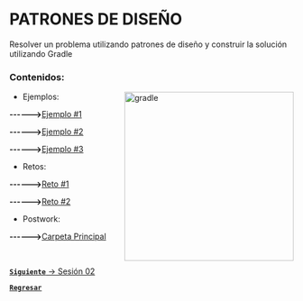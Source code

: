 # PATRONES DE DISEÑO

Resolver un problema utilizando patrones de diseño y construir la solución utilizando Gradle

### Contenidos:

<img align="right" src="https://hdeleon.net/wp-content/uploads/2018/10/patrones-dise%C3%B1o-c.fw_-1024x576.png" alt="gradle" width="300"/>

<ul>
    <li>
    Ejemplos:
    </li>
</ul>

<strong>------></strong>[Ejemplo #1](./ejemplos/ejemplo1/build.gradle)

<strong>------></strong>[Ejemplo #2](./ejemplos/ejemplo1/build.gradle)

<strong>------></strong>[Ejemplo #3](./ejemplos/ejemplo1/build.gradle)
<ul>
    <li>
    Retos:
    </li>
</ul>

<strong>------></strong>[Reto #1](./retos/reto1/src)

<strong>------></strong>[Reto #2](./retos/reto2/src)
  <ul>
    <li>
    Postwork:
    </li>
</ul>  

<strong>------></strong>[Carpeta Principal](./postwork)


<br>

[**`Siguiente`** -> Sesión 02](../Sesion3)

[**`Regresar`**](./)
